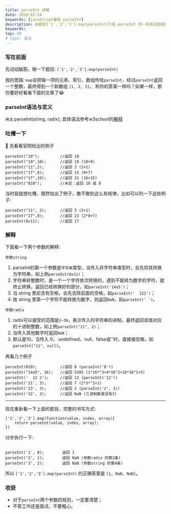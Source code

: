 ```yaml
---
title: parseInt 详解
date: 2019-02-24
keywords: [javaScript基础 parseInt]
description: 由题目['1','2','3'].map(parseInt)介绍 parseInt 的一些用法和规则。
keywords:
top: 10
# tags: 语法
---
```


### 写在前面

先动动脑筋，做一下题目: `['1','2','3'].map(parseInt)`

我的思路: `map`会把每一项的元素、索引、数组传给`parseInt`，经过`parseInt`返回一个整数，最终得到一个新数组 `[1, 2, 3]`。
和你的答案一样吗？如果一样，那你要好好看看下面的文章了😂

### parseInt语法与定义

`用法` parseInt(string, radix); 具体语法参考w3school的[解释](http://www.w3school.com.cn/js/jsref_parseInt.asp)


### 吐槽一下

先看看官网给出的例子

``` 官网例子
parseInt("10");         //返回 10
parseInt("19",10);      //返回 19 (10+9)
parseInt("11",2);       //返回 3 (2+1)
parseInt("17",8);       //返回 15 (8+7)
parseInt("1f",16);      //返回 31 (16+15)
parseInt("010");        //未定：返回 10 或 8
```

当时我就想吐槽，既然给出了例子，敢不敢别这么有规律。比如可以列一下这些例子:

``` 例子
parseInt("11", 2);      //返回 3 (2+1)
parseInt("27",8);       //返回 23 (2*8+7)
parseInt(0x11);         //返回 17
```

### 解释

下面看一下两个参数的解释:

`参数string`

1. parseInt的第一个参数是`字符串`类型，当传入非字符串类型时，会先将其转换为字符串，如上例`parseInt(0x11)`；
2. 字符串转整数时，是一个一个字符依次转换的，遇到不能转为数字的字符，就终止转换，返回已经转换好的部分，如`parseInt('14a5')`；
3. 当 string 里前含有空格，会先去除前面的空格，如`parseInt('  122')`；
4. 放 string 里第一个字符不能转换为数字，则返回`NaN`，如`parseInt(' ')`。


`参数radix`
1. radix可以接受的范围是`2~36`，表示传入的字符串的进制，最终返回该值对应的十进制整数，如上例`parseInt("11", 2)`；
2. 当传入其他数字时返回`NaN`；
3. 默认是10，当传入 0、 undefined、null、false或''时，直接被忽略，如`parseInt("11", null)`。

再看几个例子

``` 例子
parseInt(010);          //返回 8 (parseInt('8'))
parseInt("14a5", 16);   //返回 5285 (1*16*^3+4*16^2+10*16^1+5)
parseInt('  12 2');     //返回 12 (parseInt('12'))
parseInt('21', 3);      //返回 7 (2*3*^1+1)
parseInt('23', 3);      //返回 2 (parseInt('2', 3))
parseInt('32', 3);      //返回 NaN (三进制数里没有3)
```

***

现在重新看一下上面的题目，完整的书写方式:
```
['1','2','3'].map(function(value, index, array){
    return parseInt(value, index, array);
})
```
分步执行一下:
```

parseInt('1', 0);        返回 1
parseInt('2', 1);        返回 NaN (参数radix 的第2条)
parseInt('3', 2);        返回 NaN (参数string 的第4条)
```

所以 `['1','2','3'].map(parseInt)` 的正确答案是 `[1, NaN, NaN]`。

### 收获

- 对于`parseInt`两个参数的规则，一定要清楚；
- 不管工作还是面试，不要粗心。
